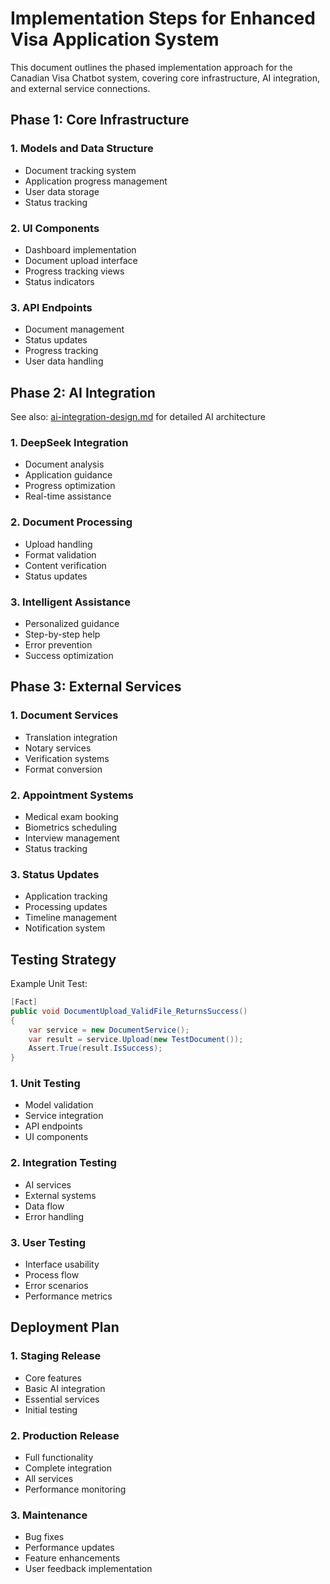 # Implementation Steps for Enhanced Visa Application System

This document outlines the phased implementation approach for the Canadian Visa Chatbot system, covering core infrastructure, AI integration, and external service connections.

## Phase 1: Core Infrastructure

### 1. Models and Data Structure
- Document tracking system
- Application progress management
- User data storage
- Status tracking

### 2. UI Components
- Dashboard implementation
- Document upload interface
- Progress tracking views
- Status indicators

### 3. API Endpoints
- Document management
- Status updates
- Progress tracking
- User data handling

## Phase 2: AI Integration

See also: [ai-integration-design.md](./ai-integration-design.md) for detailed AI architecture

### 1. DeepSeek Integration
- Document analysis
- Application guidance
- Progress optimization
- Real-time assistance

### 2. Document Processing
- Upload handling
- Format validation
- Content verification
- Status updates

### 3. Intelligent Assistance
- Personalized guidance
- Step-by-step help
- Error prevention
- Success optimization

## Phase 3: External Services

### 1. Document Services
- Translation integration
- Notary services
- Verification systems
- Format conversion

### 2. Appointment Systems
- Medical exam booking
- Biometrics scheduling
- Interview management
- Status tracking

### 3. Status Updates
- Application tracking
- Processing updates
- Timeline management
- Notification system

## Testing Strategy

Example Unit Test:
```csharp
[Fact]
public void DocumentUpload_ValidFile_ReturnsSuccess()
{
    var service = new DocumentService();
    var result = service.Upload(new TestDocument());
    Assert.True(result.IsSuccess);
}
```

### 1. Unit Testing
- Model validation
- Service integration
- API endpoints
- UI components

### 2. Integration Testing
- AI services
- External systems
- Data flow
- Error handling

### 3. User Testing
- Interface usability
- Process flow
- Error scenarios
- Performance metrics

## Deployment Plan

### 1. Staging Release
- Core features
- Basic AI integration
- Essential services
- Initial testing

### 2. Production Release
- Full functionality
- Complete integration
- All services
- Performance monitoring

### 3. Maintenance
- Bug fixes
- Performance updates
- Feature enhancements
- User feedback implementation